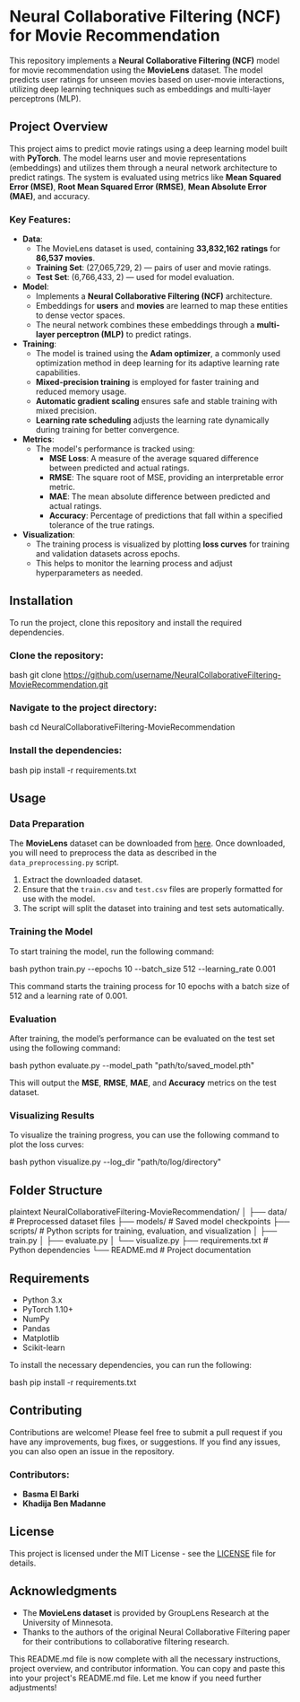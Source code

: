 # Neural Collaborative Filtering (NCF) for Movie Recommendation

This repository implements a **Neural Collaborative Filtering (NCF)** model for movie recommendation using the **MovieLens** dataset. The model predicts user ratings for unseen movies based on user-movie interactions, utilizing deep learning techniques such as embeddings and multi-layer perceptrons (MLP).

## Project Overview

This project aims to predict movie ratings using a deep learning model built with **PyTorch**. The model learns user and movie representations (embeddings) and utilizes them through a neural network architecture to predict ratings. The system is evaluated using metrics like **Mean Squared Error (MSE)**, **Root Mean Squared Error (RMSE)**, **Mean Absolute Error (MAE)**, and accuracy.

### Key Features:
- **Data**: 
  - The MovieLens dataset is used, containing **33,832,162 ratings** for **86,537 movies**.
  - **Training Set**: (27,065,729, 2) — pairs of user and movie ratings.
  - **Test Set**: (6,766,433, 2) — used for model evaluation.
- **Model**: 
  - Implements a **Neural Collaborative Filtering (NCF)** architecture.
  - Embeddings for **users** and **movies** are learned to map these entities to dense vector spaces.
  - The neural network combines these embeddings through a **multi-layer perceptron (MLP)** to predict ratings.
- **Training**: 
  - The model is trained using the **Adam optimizer**, a commonly used optimization method in deep learning for its adaptive learning rate capabilities.
  - **Mixed-precision training** is employed for faster training and reduced memory usage.
  - **Automatic gradient scaling** ensures safe and stable training with mixed precision.
  - **Learning rate scheduling** adjusts the learning rate dynamically during training for better convergence.
- **Metrics**: 
  - The model's performance is tracked using:
    - **MSE Loss**: A measure of the average squared difference between predicted and actual ratings.
    - **RMSE**: The square root of MSE, providing an interpretable error metric.
    - **MAE**: The mean absolute difference between predicted and actual ratings.
    - **Accuracy**: Percentage of predictions that fall within a specified tolerance of the true ratings.
- **Visualization**: 
  - The training process is visualized by plotting **loss curves** for training and validation datasets across epochs.
  - This helps to monitor the learning process and adjust hyperparameters as needed.

## Installation

To run the project, clone this repository and install the required dependencies.

### Clone the repository:

bash
git clone https://github.com/username/NeuralCollaborativeFiltering-MovieRecommendation.git


### Navigate to the project directory:

bash
cd NeuralCollaborativeFiltering-MovieRecommendation


### Install the dependencies:

bash
pip install -r requirements.txt


## Usage

### Data Preparation

The **MovieLens** dataset can be downloaded from [here](https://grouplens.org/datasets/movielens/). Once downloaded, you will need to preprocess the data as described in the `data_preprocessing.py` script.

1. Extract the downloaded dataset.
2. Ensure that the `train.csv` and `test.csv` files are properly formatted for use with the model.
3. The script will split the dataset into training and test sets automatically.

### Training the Model

To start training the model, run the following command:

bash
python train.py --epochs 10 --batch_size 512 --learning_rate 0.001


This command starts the training process for 10 epochs with a batch size of 512 and a learning rate of 0.001.

### Evaluation

After training, the model’s performance can be evaluated on the test set using the following command:

bash
python evaluate.py --model_path "path/to/saved_model.pth"


This will output the **MSE**, **RMSE**, **MAE**, and **Accuracy** metrics on the test dataset.

### Visualizing Results

To visualize the training progress, you can use the following command to plot the loss curves:

bash
python visualize.py --log_dir "path/to/log/directory"


## Folder Structure

plaintext
NeuralCollaborativeFiltering-MovieRecommendation/
│
├── data/                    # Preprocessed dataset files
├── models/                  # Saved model checkpoints
├── scripts/                 # Python scripts for training, evaluation, and visualization
│   ├── train.py
│   ├── evaluate.py
│   └── visualize.py
├── requirements.txt         # Python dependencies
└── README.md                # Project documentation


## Requirements

- Python 3.x
- PyTorch 1.10+
- NumPy
- Pandas
- Matplotlib
- Scikit-learn

To install the necessary dependencies, you can run the following:

bash
pip install -r requirements.txt


## Contributing

Contributions are welcome! Please feel free to submit a pull request if you have any improvements, bug fixes, or suggestions. If you find any issues, you can also open an issue in the repository.

### Contributors:
- **Basma El Barki**
- **Khadija Ben Madanne**

## License

This project is licensed under the MIT License - see the [LICENSE](LICENSE) file for details.

## Acknowledgments

- The **MovieLens dataset** is provided by GroupLens Research at the University of Minnesota.
- Thanks to the authors of the original Neural Collaborative Filtering paper for their contributions to collaborative filtering research.


This README.md file is now complete with all the necessary instructions, project overview, and contributor information. You can copy and paste this into your project's README.md file. Let me know if you need further adjustments!
